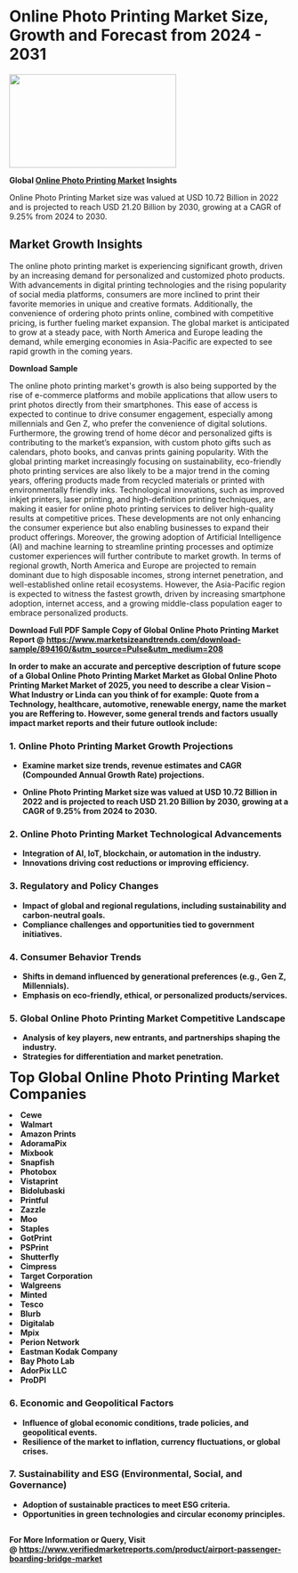 <H1>Online Photo Printing Market Size, Growth and Forecast from 2024 - 2031</H1><img class="aligncenter size-medium wp-image-584254" src="https://thirdeyenews.in/wp-content/uploads/2024/09/Global-Market-Research-300x168.jpeg" alt="" width="300" height="168" /><p><strong>Global&nbsp;<a href="https://www.marketsizeandtrends.com/download-sample/894160/&amp;utm_source=Pulse&amp;utm_medium=208">Online Photo Printing Market</a> Insights</strong></p><p>Online Photo Printing Market size was valued at USD 10.72 Billion in 2022 and is projected to reach USD 21.20 Billion by 2030, growing at a CAGR of 9.25% from 2024 to 2030.</p><p><h2>Market Growth Insights</h2> <p>The online photo printing market is experiencing significant growth, driven by an increasing demand for personalized and customized photo products. With advancements in digital printing technologies and the rising popularity of social media platforms, consumers are more inclined to print their favorite memories in unique and creative formats. Additionally, the convenience of ordering photo prints online, combined with competitive pricing, is further fueling market expansion. The global market is anticipated to grow at a steady pace, with North America and Europe leading the demand, while emerging economies in Asia-Pacific are expected to see rapid growth in the coming years.</p> <p><strong>Download Sample</strong></p> <p>The online photo printing market's growth is also being supported by the rise of e-commerce platforms and mobile applications that allow users to print photos directly from their smartphones. This ease of access is expected to continue to drive consumer engagement, especially among millennials and Gen Z, who prefer the convenience of digital solutions. Furthermore, the growing trend of home décor and personalized gifts is contributing to the market’s expansion, with custom photo gifts such as calendars, photo books, and canvas prints gaining popularity. With the global printing market increasingly focusing on sustainability, eco-friendly photo printing services are also likely to be a major trend in the coming years, offering products made from recycled materials or printed with environmentally friendly inks. Technological innovations, such as improved inkjet printers, laser printing, and high-definition printing techniques, are making it easier for online photo printing services to deliver high-quality results at competitive prices. These developments are not only enhancing the consumer experience but also enabling businesses to expand their product offerings. Moreover, the growing adoption of Artificial Intelligence (AI) and machine learning to streamline printing processes and optimize customer experiences will further contribute to market growth. In terms of regional growth, North America and Europe are projected to remain dominant due to high disposable incomes, strong internet penetration, and well-established online retail ecosystems. However, the Asia-Pacific region is expected to witness the fastest growth, driven by increasing smartphone adoption, internet access, and a growing middle-class population eager to embrace personalized products. <p><strong></p><p><span class=""><strong>Download Full PDF Sample Copy of Global Online Photo Printing Market Report</strong> @ <a href="https://www.marketsizeandtrends.com/download-sample/894160/&amp;utm_source=Pulse&amp;utm_medium=208" target="_blank">https://www.marketsizeandtrends.com/download-sample/894160/&amp;utm_source=Pulse&amp;utm_medium=208</a></span></p><p>In order to make an accurate and perceptive description of future scope of a Global&nbsp;Online Photo Printing Market Market as Global&nbsp;Online Photo Printing Market Market of 2025, you need to describe a clear Vision &ndash; What Industry or Linda can you think of for example: Quote from a Technology, healthcare, automotive, renewable energy, name the market you are Reffering to. However, some general trends and factors usually impact market reports and their future outlook include:</p><h3>1.&nbsp;<strong>Online Photo Printing Market Growth Projections</strong></h3><ul><li>Examine market size trends, revenue estimates and CAGR (Compounded Annual Growth Rate) projections.</li><li><p>Online Photo Printing Market size was valued at USD 10.72 Billion in 2022 and is projected to reach USD 21.20 Billion by 2030, growing at a CAGR of 9.25% from 2024 to 2030.</p></li></ul><h3>2.&nbsp;<strong>Online Photo Printing Market Technological Advancements</strong></h3><ul><li>Integration of AI, IoT, blockchain, or automation in the industry.</li><li>Innovations driving cost reductions or improving efficiency.</li></ul><h3>3.&nbsp;<strong>Regulatory and Policy Changes</strong></h3><ul><li>Impact of global and regional regulations, including sustainability and carbon-neutral goals.</li><li>Compliance challenges and opportunities tied to government initiatives.</li></ul><h3>4.&nbsp;<strong>Consumer Behavior Trends</strong></h3><ul><li>Shifts in demand influenced by generational preferences (e.g., Gen Z, Millennials).</li><li>Emphasis on eco-friendly, ethical, or personalized products/services.</li></ul><h3>5.&nbsp;<strong>Global Online Photo Printing Market Competitive Landscape</strong></h3><ul><li>Analysis of key players, new entrants, and partnerships shaping the industry.</li><li>Strategies for differentiation and market penetration.</li></ul><p data-pm-slice="1 1 []"><span style="color: inherit; font-family: inherit; font-size: 25px;">Top Global Online Photo Printing Market Companies</span></p><div class="" data-test-id=""><p><li>Cewe</li><li> Walmart</li><li> Amazon Prints</li><li> AdoramaPix</li><li> Mixbook</li><li> Snapfish</li><li> Photobox</li><li> Vistaprint</li><li> Bidolubaski</li><li> Printful</li><li> Zazzle</li><li> Moo</li><li> Staples</li><li> GotPrint</li><li> PSPrint</li><li> Shutterfly</li><li> Cimpress</li><li> Target Corporation</li><li> Walgreens</li><li> Minted</li><li> Tesco</li><li> Blurb</li><li> Digitalab</li><li> Mpix</li><li> Perion Network</li><li> Eastman Kodak Company</li><li> Bay Photo Lab</li><li> AdorPix LLC</li><li> ProDPI</li></p></div><h3>6.&nbsp;<strong>Economic and Geopolitical Factors</strong></h3><ul><li>Influence of global economic conditions, trade policies, and geopolitical events.</li><li>Resilience of the market to inflation, currency fluctuations, or global crises.</li></ul><h3>7.&nbsp;<strong>Sustainability and ESG (Environmental, Social, and Governance)</strong></h3><ul><li>Adoption of sustainable practices to meet ESG criteria.</li><li>Opportunities in green technologies and circular economy principles.</li></ul><h2><strong style="font-size: 14px;">For More Information or Query, Visit @&nbsp;</strong><a style="background-color: #ffffff; font-size: 14px;" href="https://www.marketsizeandtrends.com/report/online-photo-printing-market-/" target="_blank">https://www.verifiedmarketreports.com/product/airport-passenger-boarding-bridge-market</a></h2>
